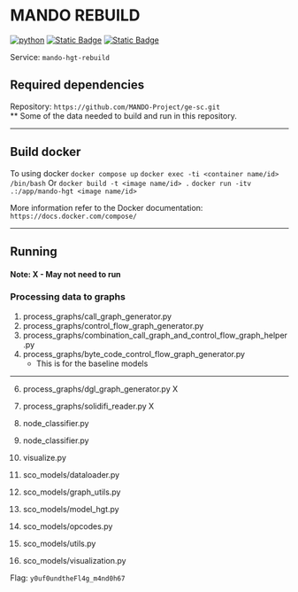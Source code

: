 # MANDO REBUILD

[![python](https://img.shields.io/badge/python-3.10.12-blue)](https://www.python.org/)
[![Static Badge](https://img.shields.io/badge/Ubuntu-22.04-orange)](https://releases.ubuntu.com/jammy/)
[![Static Badge](https://img.shields.io/badge/Docker-latest-teal)](https://docker.com/)


Service: `mando-hgt-rebuild`

## Required dependencies

Repository:
`https://github.com/MANDO-Project/ge-sc.git`
\
\*\* Some of the data needed to build and run in this repository.

---

## Build docker

To using docker
`docker compose up`
`docker exec -ti <container name/id> /bin/bash`
Or 
`docker build -t <image name/id> .`
`docker run -itv .:/app/mando-hgt <image name/id>`


More information refer to the Docker documentation: 
`https://docs.docker.com/compose/`

---

## Running

#### Note: X - May not need to run

### Processing data to graphs

1. process_graphs/call_graph_generator.py
2. process_graphs/control_flow_graph_generator.py
3. process_graphs/combination_call_graph_and_control_flow_graph_helper.py
4. process_graphs/byte_code_control_flow_graph_generator.py 
    - This is for the baseline models

---

6. process_graphs/dgl_graph_generator.py X
7. process_graphs/solidifi_reader.py X

8. node_classifier.py
9. node_classifier.py
10. visualize.py

11. sco_models/dataloader.py
12. sco_models/graph_utils.py
13. sco_models/model_hgt.py
14. sco_models/opcodes.py
15. sco_models/utils.py
16. sco_models/visualization.py


Flag: `y0uf0undtheFl4g_m4nd0h67`